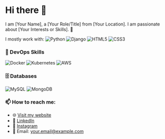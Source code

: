 # Hi there 👋

I am [Your Name], a [Your Role/Title] from [Your Location]. I am passionate about [Your Interests or Skills]. 🌟

I mostly work with:
![Python](https://img.shields.io/badge/-Python-blue?style=flat-square&logo=Python)
![Django](https://img.shields.io/badge/-Django-green?style=flat-square&logo=Django)
![HTML5](https://img.shields.io/badge/-HTML5-orange?style=flat-square&logo=HTML5)
![CSS3](https://img.shields.io/badge/-CSS3-blue?style=flat-square&logo=CSS3)

### 🚀 DevOps Skills
![Docker](https://img.shields.io/badge/-Docker-blue?style=flat-square&logo=Docker)
![Kubernetes](https://img.shields.io/badge/-Kubernetes-blue?style=flat-square&logo=Kubernetes)
![AWS](https://img.shields.io/badge/-AWS-orange?style=flat-square&logo=Amazon-AWS)

### 🗄️ Databases
![MySQL](https://img.shields.io/badge/-MySQL-blue?style=flat-square&logo=MySQL)
![MongoDB](https://img.shields.io/badge/-MongoDB-green?style=flat-square&logo=MongoDB)

### 📫 How to reach me:
- 🌐 [Visit my website](https://yourwebsite.com)
- 🔗 [LinkedIn](https://linkedin.com/in/yourusername)
- 📸 [Instagram](https://instagram.com/yourusername)
- 📧 Email: your.email@example.com
